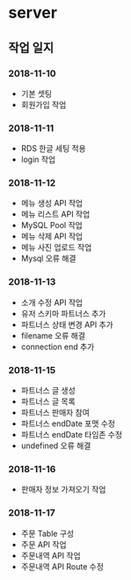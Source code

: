 # server

## 작업 일지
### 2018-11-10
- 기본 셋팅
- 회원가입 작업

### 2018-11-11
- RDS 한글 세팅 적용
- login 작업

### 2018-11-12
- 메뉴 생성 API 작업
- 메뉴 리스트 API 작업
- MySQL Pool 작업
- 메뉴 삭제 API 작업
- 메뉴 사진 업로드 작업
- Mysql 오류 해결

### 2018-11-13
- 소개 수정 API 작업
- 유저 스키마 파트너스 추가 
- 파트너스 상태 변경 API 추가
- filename 오류 해결
- connection end 추가

### 2018-11-15
- 파트너스 글 생성
- 파트너스 글 목록
- 파트너스 판매자 참여
- 파트너스 endDate 포맷 수정
- 파트너스 endDate 타임존 수정
- undefined 오류 해결

### 2018-11-16
- 판매자 정보 가져오기 작업

### 2018-11-17
- 주문 Table 구성
- 주문 API 작업
- 주문내역 API 작업
- 주문내역 API Route 수정
